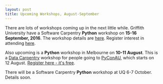 ```yaml
---
layout: post
title: Upcoming Workshops, August-September
---
```


There are lots of workshops coming up in the next little while. Griffith University have a Software Carpentry **Python** workshop on **15-16 September, 2016**.
The workshop details are [here](https://bio-swc-bne.github.io/2016-09-14-GriffithUni-Python/). 
Register interest in attending [here](https://docs.google.com/forms/d/e/1FAIpQLSdsYGBiTTdN_RYsXGNjhhgfItXVuZv5NQOl57-kVzBBSaBMDw/viewform?c=0&w=1).

Also upcoming is a **Python** workshop in Melbourne on **10-11 August**. This is a [Data Carpentry](http://www.datacarpentry.org/) 
workshop for people going to [PyConAU](https://2016.pycon-au.org/), which starts on 12 August. 
[Register here - it's free](https://alistairwalsh.github.io/2016-08-10-Pre-Pycon_Data_Carpentry_Workshop/).

There will be a Software Carpentry **Python** workshop at UQ 6-7 October. Details soon.
